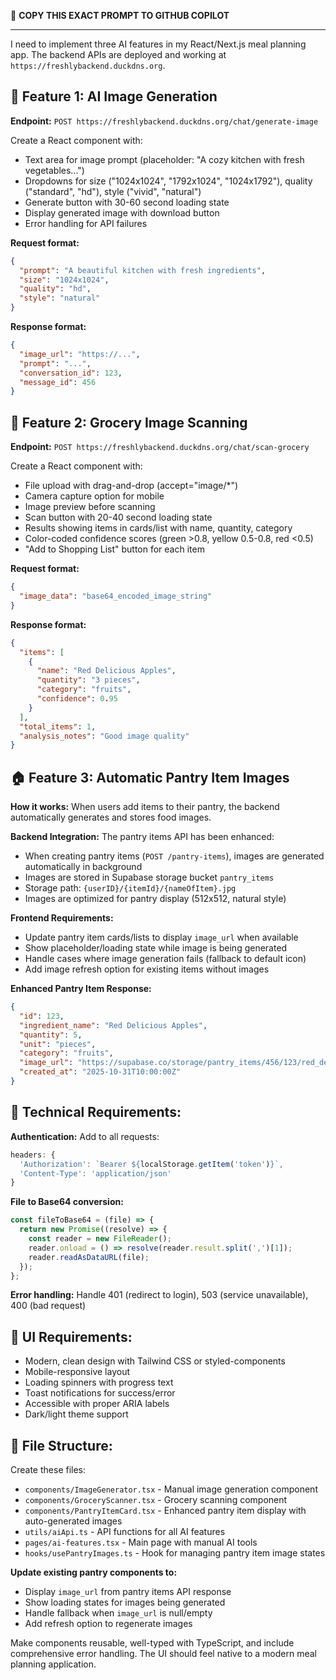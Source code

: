 🎯 **COPY THIS EXACT PROMPT TO GITHUB COPILOT**

---

I need to implement three AI features in my React/Next.js meal planning app. The backend APIs are deployed and working at `https://freshlybackend.duckdns.org`.

## 🎨 Feature 1: AI Image Generation

**Endpoint:** `POST https://freshlybackend.duckdns.org/chat/generate-image`

Create a React component with:
- Text area for image prompt (placeholder: "A cozy kitchen with fresh vegetables...")
- Dropdowns for size ("1024x1024", "1792x1024", "1024x1792"), quality ("standard", "hd"), style ("vivid", "natural")
- Generate button with 30-60 second loading state
- Display generated image with download button
- Error handling for API failures

**Request format:**
```json
{
  "prompt": "A beautiful kitchen with fresh ingredients",
  "size": "1024x1024",
  "quality": "hd", 
  "style": "natural"
}
```

**Response format:**
```json
{
  "image_url": "https://...",
  "prompt": "...",
  "conversation_id": 123,
  "message_id": 456
}
```

## 🛒 Feature 2: Grocery Image Scanning  

**Endpoint:** `POST https://freshlybackend.duckdns.org/chat/scan-grocery`

Create a React component with:
- File upload with drag-and-drop (accept="image/*")
- Camera capture option for mobile
- Image preview before scanning
- Scan button with 20-40 second loading state
- Results showing items in cards/list with name, quantity, category
- Color-coded confidence scores (green >0.8, yellow 0.5-0.8, red <0.5)
- "Add to Shopping List" button for each item

**Request format:**
```json
{
  "image_data": "base64_encoded_image_string"
}
```

**Response format:**
```json
{
  "items": [
    {
      "name": "Red Delicious Apples",
      "quantity": "3 pieces", 
      "category": "fruits",
      "confidence": 0.95
    }
  ],
  "total_items": 1,
  "analysis_notes": "Good image quality"
}
```

## 🏠 Feature 3: Automatic Pantry Item Images

**How it works:** When users add items to their pantry, the backend automatically generates and stores food images.

**Backend Integration:** The pantry items API has been enhanced:
- When creating pantry items (`POST /pantry-items`), images are generated automatically in background
- Images are stored in Supabase storage bucket `pantry_items`
- Storage path: `{userID}/{itemId}/{nameOfItem}.jpg`
- Images are optimized for pantry display (512x512, natural style)

**Frontend Requirements:**
- Update pantry item cards/lists to display `image_url` when available
- Show placeholder/loading state while image is being generated
- Handle cases where image generation fails (fallback to default icon)
- Add image refresh option for existing items without images

**Enhanced Pantry Item Response:**
```json
{
  "id": 123,
  "ingredient_name": "Red Delicious Apples",
  "quantity": 5,
  "unit": "pieces",
  "category": "fruits",
  "image_url": "https://supabase.co/storage/pantry_items/456/123/red_delicious_apples.jpg",
  "created_at": "2025-10-31T10:00:00Z"
}
```

## 🔧 Technical Requirements:

**Authentication:** Add to all requests:
```javascript
headers: {
  'Authorization': `Bearer ${localStorage.getItem('token')}`,
  'Content-Type': 'application/json'
}
```

**File to Base64 conversion:**
```javascript
const fileToBase64 = (file) => {
  return new Promise((resolve) => {
    const reader = new FileReader();
    reader.onload = () => resolve(reader.result.split(',')[1]);
    reader.readAsDataURL(file);
  });
};
```

**Error handling:** Handle 401 (redirect to login), 503 (service unavailable), 400 (bad request)

## 📱 UI Requirements:
- Modern, clean design with Tailwind CSS or styled-components
- Mobile-responsive layout
- Loading spinners with progress text
- Toast notifications for success/error
- Accessible with proper ARIA labels
- Dark/light theme support

## 📁 File Structure:
Create these files:
- `components/ImageGenerator.tsx` - Manual image generation component
- `components/GroceryScanner.tsx` - Grocery scanning component
- `components/PantryItemCard.tsx` - Enhanced pantry item display with auto-generated images
- `utils/aiApi.ts` - API functions for all AI features
- `pages/ai-features.tsx` - Main page with manual AI tools
- `hooks/usePantryImages.ts` - Hook for managing pantry item image states

**Update existing pantry components to:**
- Display `image_url` from pantry items API response
- Show loading states for images being generated
- Handle fallback when `image_url` is null/empty
- Add refresh option to regenerate images

Make components reusable, well-typed with TypeScript, and include comprehensive error handling. The UI should feel native to a modern meal planning application.
